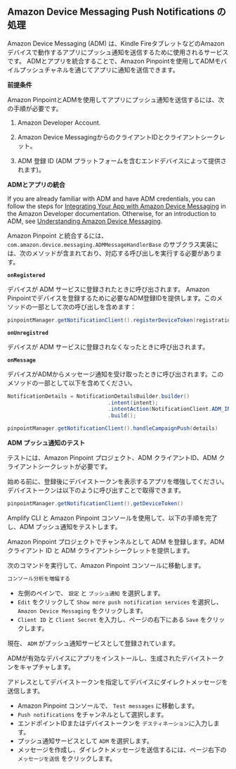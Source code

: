 ## Amazon Device Messaging Push Notifications の処理

Amazon Device Messaging (ADM) は、Kindle FireタブレットなどのAmazonデバイスで動作するアプリにプッシュ通知を送信するために使用されるサービスです。 ADMとアプリを統合することで、Amazon Pinpointを使用してADMモバイルプッシュチャネルを通じてアプリに通知を送信できます。

**前提条件**

Amazon PinpointとADMを使用してアプリにプッシュ通知を送信するには、次の手順が必要です。

1. Amazon Developer Account.

1. Amazon Device MessagingからのクライアントIDとクライアントシークレット。

1. ADM 登録 ID (ADM プラットフォームを含むエンドデバイスによって提供されます)。

**ADMとアプリの統合**

If you are already familiar with ADM and have ADM credentials, you can follow the steps for [Integrating Your App with Amazon Device Messaging](https://developer.amazon.com/public/apis/engage/device-messaging/tech-docs/adm-integrating-your-app) in the Amazon Developer documentation. Otherwise, for an introduction to ADM, see [Understanding Amazon Device Messaging](https://developer.amazon.com/docs/adm/overview.html).

Amazon Pinpoint と統合するには、 `com.amazon.device.messaging.ADMMessageHandlerBase` のサブクラス実装には、次のメソッドが含まれており、対応する呼び出しを実行する必要があります。

**`onRegistered`**

デバイスが ADM サービスに登録されたときに呼び出されます。 Amazon Pinpointでデバイスを登録するために必要なADM登録IDを提供します。このメソッドの一部として次の呼び出しを含めます：

```java
pinpointManager.getNotificationClient().registerDeviceToken(registrationId)
```

**`onUnregistred`**

デバイスが ADM サービスに登録されなくなったときに呼び出されます。

**`onMessage`**

デバイスがADMからメッセージ通知を受け取ったときに呼び出されます。このメソッドの一部として以下を含めてください。

```java
NotificationDetails = NotificationDetailsBuilder.builder()
                                .intent(intent);
                                .intentAction(NotificationClient.ADM_INTEN_ACTION)
                                .build();

pinpointManager.getNotificationClient().handleCampaignPush(details)
```

**ADM プッシュ通知のテスト**

テストには、Amazon Pinpoint プロジェクト、ADM クライアントID、ADM クライアントシークレットが必要です。

始める前に、登録後にデバイストークンを表示するアプリを増強してください。デバイストークンは以下のように呼び出すことで取得できます。

```java
pinpointManager.getNotificationClient().getDeviceToken()
```

Amplify CLI と Amazon Pinpoint コンソールを使用して、以下の手順を完了し、ADM プッシュ通知をテストします。

Amazon Pinpoint プロジェクトでチャンネルとして ADM を登録します。ADM クライアント ID と ADM クライアントシークレットを提供します。

次のコマンドを実行して、Amazon Pinpoint コンソールに移動します。

```bash
コンソール分析を増幅する
```

* 左側のペインで、 `設定` と `プッシュ通知` を選択します。
* `Edit` をクリックして `Show more push notification services` を選択し、 `Amazon Device Messaging` をクリックします。
* `Client ID` と `Client Secret` を入力し、ページの右下にある `Save` をクリックします。

現在、 `ADM` がプッシュ通知サービスとして登録されています。

ADMが有効なデバイスにアプリをインストールし、生成されたデバイストークンをキャプチャします。

アドレスとしてデバイストークンを指定してデバイスにダイレクトメッセージを送信します。

* Amazon Pinpoint コンソールで、 `Test messages` に移動します。
* `Push notifications` をチャンネルとして選択します。
* エンドポイントIDまたはデバイストークンを `デスティネーション`に入力します。
* プッシュ通知サービスとして `ADM` を選択します。
* メッセージを作成し、ダイレクトメッセージを送信するには、ページ右下の `メッセージを送信` をクリックします。
